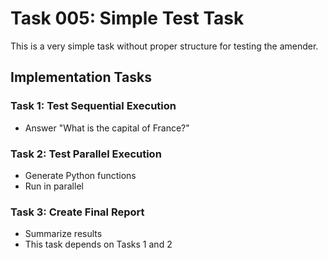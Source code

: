 # Task 005: Simple Test Task

This is a very simple task without proper structure for testing the amender.

## Implementation Tasks

### Task 1: Test Sequential Execution

- Answer "What is the capital of France?"

### Task 2: Test Parallel Execution

- Generate Python functions
- Run in parallel

### Task 3: Create Final Report

- Summarize results
- This task depends on Tasks 1 and 2
